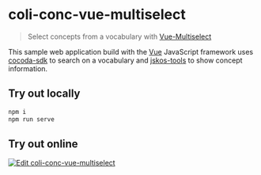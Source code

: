 # coli-conc-vue-multiselect

> Select concepts from a vocabulary with [Vue-Multiselect](https://vue-multiselect.js.org/)

This sample web application build with the [Vue] JavaScript framework uses [cocoda-sdk] to search on a vocabulary and [jskos-tools] to show concept information.

## Try out locally

```bash
npm i
npm run serve
```

## Try out online

[![Edit coli-conc-vue-multiselect](https://codesandbox.io/static/img/play-codesandbox.svg)](https://codesandbox.io/s/coli-conc-vue-multiselect-2qfl2)

[vue]: https://vuejs.org/
[cocoda-sdk]: https://github.com/gbv/cocoda-sdk#readme
[jskos-tools]: https://github.com/gbv/jskos-tools#readme
